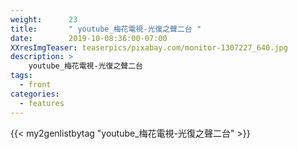 ```yaml
---
weight:      23
title:       " youtube_梅花電視-光復之聲二台 "
date:        2019-10-08:36:00-07:00
XXresImgTeaser: teaserpics/pixabay.com/monitor-1307227_640.jpg
description: >
    youtube_梅花電視-光復之聲二台
tags:
  - front
categories:
  - features
---
```


{{< my2genlistbytag "youtube_梅花電視-光復之聲二台" >}}
